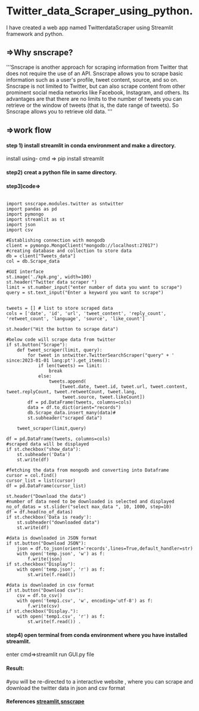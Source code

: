# Twitter_data_Scraper_using_python.
I have created a web app named TwitterdataScraper using Streamlit framework and python.

## =>Why snscrape?
'''Snscrape is another approach for scraping information from Twitter that does not require the use of an API. Snscrape allows you to scrape basic information such as a user's profile, tweet content, source, and so on.
Snscrape is not limited to Twitter, but can also scrape content from other prominent social media networks like Facebook, Instagram, and others.
Its advantages are that there are no limits to the number of tweets you can retrieve or the window of tweets (that is, the date range of tweets). So Snscrape allows you to retrieve old data.
'''
## =>work flow
#### step 1) install streamlit in conda environment and make a directory.
install using- cmd => pip install streamlit

#### step2) creat a python file in same directory.

#### step3)code=>
```# Import the all necessary libraries

import snscrape.modules.twitter as sntwitter
import pandas as pd
import pymongo
import streamlit as st
import json
import csv

#Establishing connection with mongodb
client = pymongo.MongoClient("mongodb://localhost:27017")
#creating database and collection to store data
db = client["Tweets_data"]
col = db.Scrape_data

#GUI interface
st.image('./kpk.png', width=100)
st.header("Twitter data scraper ")
limit = st.number_input("enter number of data you want to scrape")
query = st.text_input("Enter a keyword you want to scrape")


tweets = [] # list to store scraped data
cols = ['date', 'id', 'url', 'tweet_content', 'reply_count', 'retweet_count', 'language', 'source', 'like_count']

st.header("Hit the button to scrape data")

#below code will scrape data from twitter
if st.button("Scrape"):
    def tweet_scraper(limit, query):
        for tweet in sntwitter.TwitterSearchScraper("query" + ' since:2023-01-01 lang:pt').get_items():
            if len(tweets) == limit:
                break
            else:
                tweets.append(
                    [tweet.date, tweet.id, tweet.url, tweet.content, tweet.replyCount, tweet.retweetCount, tweet.lang,
                     tweet.source, tweet.likeCount])
        df = pd.DataFrame(tweets, columns=cols)
        data = df.to_dict(orient="records")
        db.Scrape_data.insert_many(data)#
        st.subheader("scraped data")

    tweet_scraper(limit,query)

df = pd.DataFrame(tweets, columns=cols)
#scraped data will be displayed
if st.checkbox("show_data"):
    st.subheader('Data')
    st.write(df)

#fetching the data from mongodb and converting into Dataframe
cursor = col.find()
cursor_list = list(cursor)
df = pd.DataFrame(cursor_list)

st.header("Download the data")
#number of data need to be downloaded is selected and displayed
no_of_datas = st.slider("select max_data ", 10, 1000, step=10)
df = df.head(no_of_datas)
if st.checkbox('Data is ready'):
    st.subheader("downloaded data")
    st.write(df)

#data is downloaded in JSON format
if st.button("Download JSON"):
    json = df.to_json(orient='records',lines=True,default_handler=str)
    with open('temp.json', 'w') as f:
        f.write(json)
if st.checkbox("Display"):
    with open('temp.json', 'r') as f:
        st.write(f.read())

#data is downloaded in csv format
if st.button("Download csv"):
    csv = df.to_csv()
    with open('temp1.csv', 'w', encoding='utf-8') as f:
        f.write(csv)
if st.checkbox("Display."):
    with open('temp1.csv', 'r') as f:
        st.write(f.read()) .
```



#### step4) open terminal from conda environment where you have installed streamlit.
enter cmd=>streamlit run GUI.py file

#### Result:
#you will be re-directed to a interactive website , where you can scrape and download the twitter data in json and csv format

#### References [streamlit](https://docs.streamlit.io/),[snscrape](https://www.freecodecamp.org/news/python-web-scraping-tutorial/)
